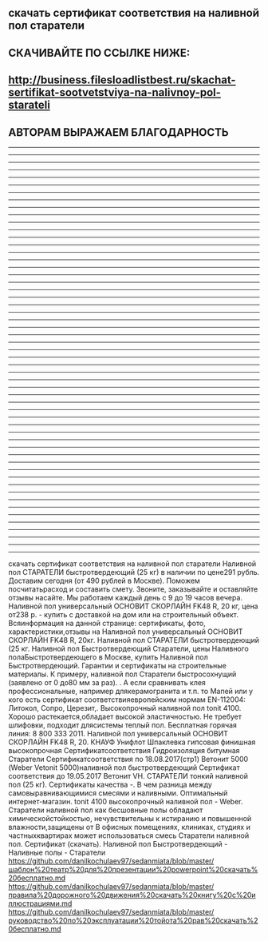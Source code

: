скачать сертификат соответствия на наливной пол старатели
--------------------------------------------------
СКАЧИВАЙТЕ ПО ССЫЛКЕ НИЖЕ:
--------------------------------------------------
http://business.filesloadlistbest.ru/skachat-sertifikat-sootvetstviya-na-nalivnoy-pol-starateli
--------------------------------------------------
АВТОРАМ ВЫРАЖАЕМ БЛАГОДАРНОСТЬ
--------------------------------------------------
--------------------------------------------------
--------------------------------------------------
--------------------------------------------------
--------------------------------------------------
--------------------------------------------------
--------------------------------------------------
--------------------------------------------------
--------------------------------------------------
--------------------------------------------------
--------------------------------------------------
--------------------------------------------------
--------------------------------------------------
--------------------------------------------------
--------------------------------------------------
--------------------------------------------------
--------------------------------------------------
--------------------------------------------------
--------------------------------------------------
--------------------------------------------------
--------------------------------------------------
--------------------------------------------------
--------------------------------------------------
--------------------------------------------------
--------------------------------------------------
--------------------------------------------------
--------------------------------------------------
--------------------------------------------------
--------------------------------------------------
--------------------------------------------------
--------------------------------------------------
--------------------------------------------------
--------------------------------------------------
--------------------------------------------------
--------------------------------------------------
--------------------------------------------------
--------------------------------------------------
--------------------------------------------------
--------------------------------------------------
--------------------------------------------------
--------------------------------------------------
--------------------------------------------------
--------------------------------------------------
--------------------------------------------------
--------------------------------------------------
--------------------------------------------------
--------------------------------------------------
--------------------------------------------------
--------------------------------------------------
--------------------------------------------------
--------------------------------------------------
--------------------------------------------------
--------------------------------------------------
--------------------------------------------------
--------------------------------------------------
--------------------------------------------------
скачать сертификат соответствия на наливной пол старатели Наливной пол СТАРАТЕЛИ быстротвердеющий (25 кг) в наличии по цене291 рубль. Доставим сегодня (от 490 рублей в Москве). Поможем посчитатьрасход и составить смету. Звоните, заказывайте и оставляйте отзывы насайте. Мы работаем каждый день с 9 до 19 часов вечера. Наливной пол универсальный ОСНОВИТ СКОРЛАЙН FK48 R, 20 кг, цена от238 р. - купить с доставкой на дом или на строительный объект. Всяинформация на данной странице: сертификаты, фото, характеристики,отзывы на Наливной пол универсальный ОСНОВИТ СКОРЛАЙН FK48 R, 20кг. Наливной пол СТАРАТЕЛИ быстротвердеющий (25 кг. Наливной пол Быстротвердеющий Старатели, цены Наливного полаБыстротвердеющего в Москве, купить Наливной пол Быстротвердеющий. Гарантии и сертификаты на строительные материалы. К примеру, наливной пол Старатели быстросохнущий (заявлено  от 0 до80 мм за раз). . А если сравнивать клея профессиональные, например длякерамогранита и т.п. то Мапей или у кого есть сертификат соответствияевропейским нормам EN-112004: Литокол, Сопро, Церезит,. Высокопрочный наливной пол tonit 4100. Хорошо растекается,обладает высокой эластичностью. Не требует шлифовки, подходит длясистемы теплый пол. Бесплатная горячая линия: 8 800 333 2011. Наливной пол универсальный ОСНОВИТ СКОРЛАЙН FK48 R, 20. КНАУФ Унифлот Шпаклевка гипсовая финишная высокопрочная Сертификатсоответствия  Гидроизоляция битумная  Старатели Сертификатсоответствия по 18.08.2017(стр1)  Ветонит 5000 (Weber Vetonit 5000)наливной пол быстротвердеющий Сертификат соответствия до 19.05.2017 Ветонит VH. СТАРАТЕЛИ тонкий наливной пол (25 кг). Сертификаты качества -. В чем разница между самовыравнивающимися смесями и наливными. Оптимальный интернет-магазин.
tonit 4100 высокопрочный наливной пол - Weber. Старатели наливной пол как бесшовные полы обладают химическойстойкостью, нечувствительны к истиранию и повышенной влажности,защищены от  В офисных помещениях, клиниках, студиях и частныхквартирах может использоваться смесь Старатели наливной пол. Сертификат (скачать). Наливной пол Быстротвердеющий - Наливные полы - Старатели
https://github.com/danilkochulaev97/sedanmiata/blob/master/шаблон%20театр%20для%20презентации%20powerpoint%20скачать%20бесплатно.md
https://github.com/danilkochulaev97/sedanmiata/blob/master/правила%20дорожного%20движения%20скачать%20книгу%20с%20иллюстрациями.md
https://github.com/danilkochulaev97/sedanmiata/blob/master/руководство%20по%20эксплуатации%20тойота%20рав%20скачать%20бесплатно.md